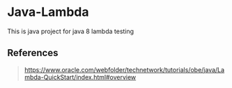 # Java-Lambda
This is java project for java 8 lambda testing


## References 
  > https://www.oracle.com/webfolder/technetwork/tutorials/obe/java/Lambda-QuickStart/index.html#overview
